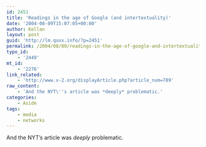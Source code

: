 ```yaml
---
id: 2451
title: 'Readings in the age of Google (and intertextuality)'
date: '2004-08-09T15:07:05+00:00'
author: Kellan
layout: post
guid: 'http://lm.quxx.info/?p=2451'
permalink: /2004/08/09/readings-in-the-age-of-google-and-intertextuality/
typo_id:
    - '2449'
mt_id:
    - '2276'
link_related:
    - 'http://www.v-2.org/displayArticle.php?article_num=789'
raw_content:
    - 'And the NYT\''s article was *deeply* problematic.'
categories:
    - Aside
tags:
    - media
    - networks
---
```


And the NYT’s article was *deeply* problematic.